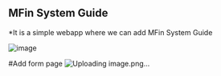 ## MFin System Guide
*It is a simple webapp where we can add MFin System Guide


![image](https://github.com/funprojectbydeepesh/Awesome-guide/assets/158032459/42c4c5ab-7c91-4f56-82bf-b59ad37c6207)


#Add form page
![Uploading image.png…]()

